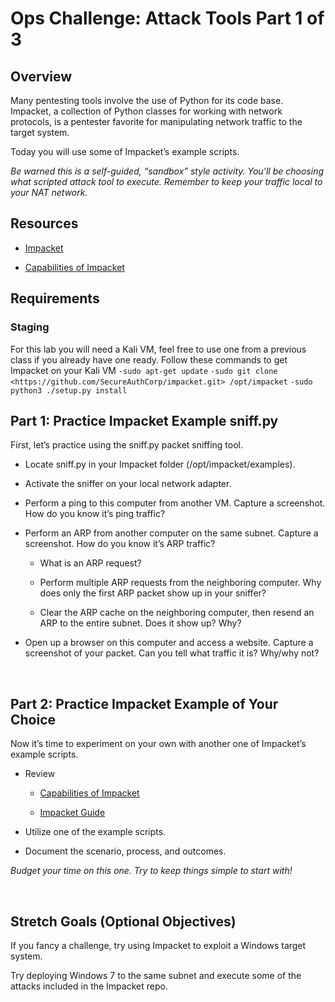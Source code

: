 # Ops Challenge: Attack Tools Part 1 of 3

## Overview

Many pentesting tools involve the use of Python for its code base. Impacket, a collection of Python classes for working with network protocols, is a pentester favorite for manipulating network traffic to the target system.

Today you will use some of Impacket’s example scripts.

*Be warned this is a self-guided, “sandbox” style activity. You’ll be choosing what scripted attack tool to execute. Remember to keep your traffic local to your NAT network.*

## Resources

* [Impacket](https://github.com/SecureAuthCorp/impacket)

* [Capabilities of Impacket](https://www.secureauth.com/labs/open-source-tools/impacket)

## Requirements

### Staging

For this lab you will need a Kali VM, feel free to use one from a previous class if you already have one ready. Follow these commands to get Impacket on your Kali VM `-sudo apt-get update` `-sudo git clone <https://github.com/SecureAuthCorp/impacket.git> /opt/impacket` `-sudo python3 ./setup.py install`

## Part 1: Practice Impacket Example sniff.py

First, let’s practice using the sniff.py packet sniffing tool.

* Locate sniff.py in your Impacket folder (/opt/impacket/examples).

* Activate the sniffer on your local network adapter.

* Perform a ping to this computer from another VM. Capture a screenshot. How do you know it’s ping traffic?

* Perform an ARP from another computer on the same subnet. Capture a screenshot. How do you know it’s ARP traffic?

  * What is an ARP request?

  * Perform multiple ARP requests from the neighboring computer. Why does only the first ARP packet show up in your sniffer?

  * Clear the ARP cache on the neighboring computer, then resend an ARP to the entire subnet. Does it show up? Why?

* Open up a browser on this computer and access a website. Capture a screenshot of your packet. Can you tell what traffic it is? Why/why not?

<br>

## Part 2: Practice Impacket Example of Your Choice

Now it’s time to experiment on your own with another one of Impacket’s example scripts.

* Review

  * [Capabilities of Impacket](https://www.secureauth.com/labs/open-source-tools/impacket)

  * [Impacket Guide](https://www.hackingarticles.in/impacket-guide-smb-msrpc/)

* Utilize one of the example scripts.

* Document the scenario, process, and outcomes.

*Budget your time on this one. Try to keep things simple to start with!*

<br>

## Stretch Goals (Optional Objectives)

If you fancy a challenge, try using Impacket to exploit a Windows target system.

Try deploying Windows 7 to the same subnet and execute some of the attacks included in the Impacket repo.
